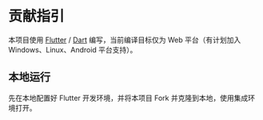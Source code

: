 # 贡献指引

本项目使用 [Flutter](https://flutter.cn/docs/get-started/install) / [Dart](https://flutter.cn/docs/get-started/install)
编写，当前编译目标仅为 Web 平台（有计划加入 Windows、Linux、Android 平台支持）。

## 本地运行

先在本地配置好 Flutter 开发环境，并将本项目 Fork 并克隆到本地，使用集成环境打开。



